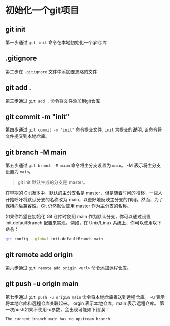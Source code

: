 # 初始化一个git项目

## git init

第一步通过 `git init` 命令在本地初始化一个git仓库

## .gitignore

第二步在 `.gitignore` 文件中添加要忽略的文件

## git add .

第三步通过 `git add .` 命令将文件添加到git仓库

## git commit -m "init"

第四步通过 `git commit -m "init"` 命令提交文件, `init` 为提交的说明, 该命令将文件提交到本地仓库。

## git branch -M main

第五步通过 `git branch -M main` 命令将主分支设置为 `main`。 -M 表示将主分支设置为 `main`。

> git init 默认生成的分支是 master。

在早期的 Git 版本中，默认的主分支名是 master，但是随着时间的推移，一些人开始呼吁将默认分支的名称改为 main，以更好地反映主分支的作用。然而，为了保持向后兼容性，Git 仍然默认使用 master 作为主分支的名称。

如果你希望在初始化 Git 仓库时使用 main 作为默认分支，你可以通过设置 init.defaultBranch 配置来实现。例如，在 Unix/Linux 系统上，你可以使用以下命令：

```bash
git config --global init.defaultBranch main
```
## git remote add origin <url>

第六步通过 `git remote add origin <url>` 命令添加远程仓库。

## git push -u origin main

第七步通过 `git push -u origin main` 命令将本地仓库推送到远程仓库。 -u 表示将本地仓库和远程仓库关联起来。 orgin 表示本地仓库，main 表示远程仓库。
第一次push如果不使用-u参数，会出现可能如下错误：

```
The current branch main has no upstream branch.
```
